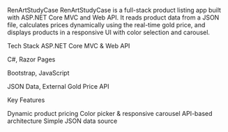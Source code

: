 RenArtStudyCase
 RenArtStudyCase is a full-stack product listing app built with ASP.NET Core MVC and Web API.
It reads product data from a JSON file, calculates prices dynamically using the real-time gold price, and displays products in a responsive UI with color selection and carousel.

Tech Stack
 ASP.NET Core MVC & Web API

 C#, Razor Pages

 Bootstrap, JavaScript

 JSON Data, External Gold Price API


Key Features

 Dynamic product pricing
 Color picker & responsive carousel
 API-based architecture
 Simple JSON data source
